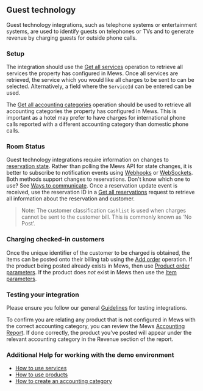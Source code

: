 ## Guest technology

Guest technology integrations, such as telephone systems or entertainment systems, are used to identify guests on telephones or TVs and to generate revenue by charging guests for outside phone calls.

### Setup

The integration should use the [Get all services](../operations/services.md#get-all-services) operation to retrieve all services the property has configured in Mews.
Once all services are retrieved, the service which you would like all charges to be sent to can be selected. Alternatively, a field where the `ServiceId` can be entered can be used.

The [Get all accounting categories](../operations/accountingcategories.md#get-all-accounting-categories) operation should be used to retrieve all accounting categories the property has configured in Mews. This is important as a hotel may prefer to have charges for international phone calls reported with a different accounting category than domestic phone calls.

### Room Status

Guest technology integrations require information on changes to [reservation state](../operations/reservations.md#reservation-state).
Rather than polling the Mews API for state changes, it is better to subscribe to notification events using [Webhooks](../webhooks/README.md) or [WebSockets](../websockets/README.md).
Both methods support changes to reservations. Don't know which one to use? See [Ways to communicate](../guidelines/communicate.md).
Once a reservation update event is received, use the reservation ID in a [Get all reservations](../operations/reservations.md#get-all-reservations-ver-2023-06-06) request to retrieve all information about the reservation and customer.

> Note: The customer classification `Cashlist` is used when charges cannot be sent to the customer bill. This is commonly known as ‘No Post’.

### Charging checked-in customers

Once the unique identifier of the customer to be charged is obtained, the items can be posted onto their billing tab using the [Add order](../operations/orders.md#add-order) operation.
If the product being posted already exists in Mews, then use [Product order parameters](../operations/orders.md#product-order-parameters). If the product does *not* exist in Mews then use the [Item parameters](../operations/orders.md#item-parameters). 

### Testing your integration

Please ensure you follow our general [Guidelines](../guidelines/README.md) for testing integrations.

To confirm you are relating any product that is not configured in Mews with the correct accounting category, you can review the Mews [Accounting Report](https://help.mews.com/s/article/accounting-report?language=en_US). If done correctly, the product you've posted will appear under the relevant accounting category in the Revenue section of the report.

### Additional Help for working with the demo environment

- [How to use services](https://help.mews.com/s/article/understanding-services?language=en_US)
- [How to use products](https://help.mews.com/s/article/create-or-delete-a-product?language=en_US)
- [How to create an accounting category](https://help.mews.com/s/article/create-an-accounting-category?language=en_US)
